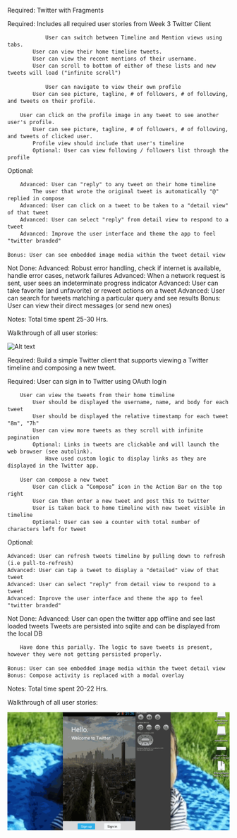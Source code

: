 Required: Twitter with Fragments



Required:
		Includes all required user stories from Week 3 Twitter Client
		
               	User can switch between Timeline and Mention views using tabs.
			User can view their home timeline tweets.
			User can view the recent mentions of their username.
			User can scroll to bottom of either of these lists and new tweets will load ("infinite scroll")

                User can navigate to view their own profile
			User can see picture, tagline, # of followers, # of following, and tweets on their profile.

		User can click on the profile image in any tweet to see another user's profile.
			User can see picture, tagline, # of followers, # of following, and tweets of clicked user.
			Profile view should include that user's timeline
			Optional: User can view following / followers list through the profile

Optional:

        Advanced: User can "reply" to any tweet on their home timeline
			The user that wrote the original tweet is automatically "@" replied in compose
        Advanced: User can click on a tweet to be taken to a "detail view" of that tweet
        Advanced: User can select "reply" from detail view to respond to a tweet
        Advanced: Improve the user interface and theme the app to feel "twitter branded"

 	Bonus: User can see embedded image media within the tweet detail view

Not Done:
	Advanced: Robust error handling, check if internet is available, handle error cases, network failures
	Advanced: When a network request is sent, user sees an indeterminate progress indicator
	Advanced: User can take favorite (and unfavorite) or reweet actions on a tweet
	Advanced: User can search for tweets matching a particular query and see results
	Bonus: User can view their direct messages (or send new ones)

Notes:
        Total time spent 25-30 Hrs.


Walkthrough of all user stories:



![Alt text](https://github.com/prafulmantale/MobileDevelopment/blob/master/Codepath/android/assignments/TwitterApp/TwitterApp_2.gif)

Required: Build a simple Twitter client that supports viewing a Twitter timeline and composing a new tweet. 

Required: 
		User can sign in to Twitter using OAuth login

		User can view the tweets from their home timeline
			User should be displayed the username, name, and body for each tweet
			User should be displayed the relative timestamp for each tweet "8m", "7h"
			User can view more tweets as they scroll with infinite pagination
			Optional: Links in tweets are clickable and will launch the web browser (see autolink). 
				Have used custom logic to display links as they are displayed in the Twitter app.

		User can compose a new tweet
			User can click a “Compose” icon in the Action Bar on the top right
			User can then enter a new tweet and post this to twitter
			User is taken back to home timeline with new tweet visible in timeline
			Optional: User can see a counter with total number of characters left for tweet

Optional:

	Advanced: User can refresh tweets timeline by pulling down to refresh (i.e pull-to-refresh)
	Advanced: User can tap a tweet to display a "detailed" view of that tweet
	Advanced: User can select "reply" from detail view to respond to a tweet
	Advanced: Improve the user interface and theme the app to feel "twitter branded"

Not Done:
	Advanced: User can open the twitter app offline and see last loaded tweets
		Tweets are persisted into sqlite and can be displayed from the local DB

		Have done this parially. The logic to save tweets is present, however they were not getting persisted properly.

	Bonus: User can see embedded image media within the tweet detail view
	Bonus: Compose activity is replaced with a modal overlay
		
Notes:
	Total time spent 20-22 Hrs.


Walkthrough of all user stories:

![Alt text](https://github.com/prafulmantale/MobileDevelopment/blob/master/AndroidApps/TwitterApp/TwitterApp.gif)

